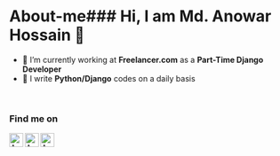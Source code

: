 # About-me### Hi, I am Md. Anowar Hossain 👋


<!-- **anowar143/anowar143** is a ✨ _special_ ✨ repository because its `README.md` (this file) appears on your GitHub profile. 
Here are some ideas to get you started:-->

- 🔭 I’m currently working at **Freelancer.com** as a **Part-Time Django Developer**
- 🌱 I write **Python/Django** codes on a daily basis
<br/>


### Find me on
<a href="https://web.facebook.com/rk4b1r/">
  <img align="left" alt="Anowar's Facebook" width="25px" src="https://cdn.jsdelivr.net/npm/simple-icons@v3/icons/facebook.svg" />
</a>
<a href="https://www.linkedin.com/in/md-anowar-hossain-494259211">
  <img align="left" alt="Anowar's Linkdein" width="25px" src="https://cdn.jsdelivr.net/npm/simple-icons@v3/icons/linkedin.svg" />
</a>
<a href="https://mdanowarhossain.s.bd@gmail.com">
  <img align="left" alt="Anowar's Medium" width="25px" src="https://cdn.jsdelivr.net/npm/simple-icons@v3/icons/gmail.svg" />
</a>
